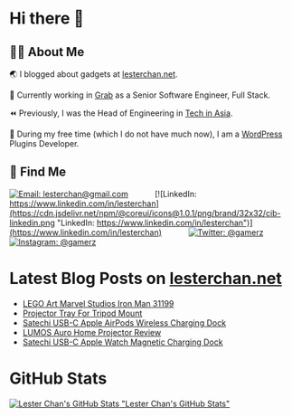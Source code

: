 # Hi there 👋

## 👨‍💻 About Me

🌏 I blogged about gadgets at [lesterchan.net](https://lesterchan.net).

🥞 Currently working in [Grab](https://grab.com) as a Senior Software Engineer, Full Stack.

⏪ Previously, I was the Head of Engineering in [Tech in Asia](https://www.techinasia.com).

🔌 During my free time (which I do not have much now), I am a [WordPress](https://wordpress.org) Plugins Developer.

## 🔎 Find Me

[![Email: lesterchan@gmail.com](https://cdn.jsdelivr.net/npm/@coreui/icons@1.0.1/png/brand/32x32/cib-gmail.png "Email: lesterchan@gmail.com")](mailto:lesterchan@gmail.com)
&nbsp;&nbsp;&nbsp;&nbsp;&nbsp;&nbsp;&nbsp;&nbsp;&nbsp;&nbsp;
[![LinkedIn: https://www.linkedin.com/in/lesterchan](https://cdn.jsdelivr.net/npm/@coreui/icons@1.0.1/png/brand/32x32/cib-linkedin.png "LinkedIn: https://www.linkedin.com/in/lesterchan")](https://www.linkedin.com/in/lesterchan)
&nbsp;&nbsp;&nbsp;&nbsp;&nbsp;&nbsp;&nbsp;&nbsp;&nbsp;&nbsp;
[![Twitter: @gamerz](https://cdn.jsdelivr.net/npm/@coreui/icons@1.0.1/png/brand/32x32/cib-twitter.png "Twitter: @gamerz")](https://twitter.com/gamerz)
&nbsp;&nbsp;&nbsp;&nbsp;&nbsp;&nbsp;&nbsp;&nbsp;&nbsp;&nbsp;
[![Instagram: @gamerz](https://cdn.jsdelivr.net/npm/@coreui/icons@1.0.1/png/brand/32x32/cib-instagram.png "Instagram: @gamerz")](https://instagram.com/gamerz)

# Latest Blog Posts on [lesterchan.net](https://lesterchan.net)

<!-- BLOG-POST-LIST:START -->
- [LEGO Art Marvel Studios Iron Man 31199](https://lesterchan.net/blog/2020/08/07/lego-art-marvel-studios-iron-man-31199/)
- [Projector Tray For Tripod Mount](https://lesterchan.net/blog/2020/08/05/projector-tray-for-tripod-mount/)
- [Satechi USB-C Apple AirPods Wireless Charging Dock](https://lesterchan.net/blog/2020/08/03/satechi-usb-c-apple-airpods-wireless-charging-dock/)
- [LUMOS Auro Home Projector Review](https://lesterchan.net/blog/2020/07/31/lumos-auro-home-projector-review/)
- [Satechi USB-C Apple Watch Magnetic Charging Dock](https://lesterchan.net/blog/2020/07/29/satechi-usb-c-apple-watch-magnetic-charging-dock/)
<!-- BLOG-POST-LIST:END -->

# GitHub Stats

[![Lester Chan's GitHub Stats](https://github-readme-stats.vercel.app/api?username=lesterchan&show_icons=true&private=true&include_all_commits=true) "Lester Chan's GitHub Stats"](https://github.com/lesterchan)
